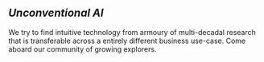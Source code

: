 ## _Unconventional AI_

We try to find intuitive technology from armoury of multi-decadal research that is transferable across a entirely different business use-case. Come aboard our community of growing explorers. 


